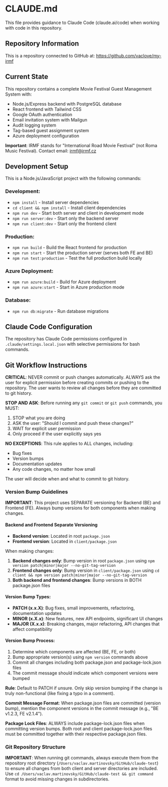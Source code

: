 # CLAUDE.md

This file provides guidance to Claude Code (claude.ai/code) when working with code in this repository.

## Repository Information

This is a repository connected to GitHub at: https://github.com/vaclove/my-irmf

## Current State

This repository contains a complete Movie Festival Guest Management System with:
- Node.js/Express backend with PostgreSQL database
- React frontend with Tailwind CSS
- Google OAuth authentication
- Email invitation system with Mailgun
- Audit logging system
- Tag-based guest assignment system
- Azure deployment configuration

**Important**: IRMF stands for "International Road Movie Festival" (not Roma Music Festival). Contact email: irmf@irmf.cz

## Development Setup

This is a Node.js/JavaScript project with the following commands:

### Development:
- `npm install` - Install server dependencies
- `cd client && npm install` - Install client dependencies
- `npm run dev` - Start both server and client in development mode
- `npm run server:dev` - Start only the backend server
- `npm run client:dev` - Start only the frontend client

### Production:
- `npm run build` - Build the React frontend for production
- `npm run start` - Start the production server (serves both FE and BE)
- `npm run test:production` - Test the full production build locally

### Azure Deployment:
- `npm run azure:build` - Build for Azure deployment
- `npm run azure:start` - Start in Azure production mode

### Database:
- `npm run db:migrate` - Run database migrations

## Claude Code Configuration

The repository has Claude Code permissions configured in `.claude/settings.local.json` with selective permissions for bash commands.

## Git Workflow Instructions

**CRITICAL**: NEVER commit or push changes automatically. ALWAYS ask the user for explicit permission before creating commits or pushing to the repository. The user wants to review all changes before they are committed to git history.

**STOP AND ASK**: Before running any `git commit` or `git push` commands, you MUST:
1. STOP what you are doing
2. ASK the user: "Should I commit and push these changes?"
3. WAIT for explicit user permission
4. Only proceed if the user explicitly says yes

**NO EXCEPTIONS**: This rule applies to ALL changes, including:
- Bug fixes
- Version bumps
- Documentation updates
- Any code changes, no matter how small

The user will decide when and what to commit to git history.

### Version Bump Guidelines

**IMPORTANT**: This project uses SEPARATE versioning for Backend (BE) and Frontend (FE). Always bump versions for both components when making changes.

#### Backend and Frontend Separate Versioning

- **Backend version**: Located in root `package.json` 
- **Frontend version**: Located in `client/package.json`

When making changes:

1. **Backend changes only**: Bump version in root `package.json` using `npm version patch|minor|major --no-git-tag-version`
2. **Frontend changes only**: Bump version in `client/package.json` using `cd client && npm version patch|minor|major --no-git-tag-version`
3. **Both backend and frontend changes**: Bump versions in BOTH package.json files

#### Version Bump Types:
- **PATCH (x.x.X)**: Bug fixes, small improvements, refactoring, documentation updates
- **MINOR (x.X.x)**: New features, new API endpoints, significant UI changes  
- **MAJOR (X.x.x)**: Breaking changes, major refactoring, API changes that affect compatibility

#### Version Bump Process:
1. Determine which components are affected (BE, FE, or both)
2. Bump appropriate version(s) using `npm version` commands above
3. Commit all changes including both package.json and package-lock.json files
4. The commit message should indicate which component versions were bumped

**Rule**: Default to PATCH if unsure. Only skip version bumping if the change is truly non-functional (like fixing a typo in a comment).

**Commit Message Format**: When package.json files are committed (version bump), mention the component versions in the commit message (e.g., "BE v1.2.3, FE v2.1.4").

**Package Lock Files**: ALWAYS include package-lock.json files when committing version bumps. Both root and client package-lock.json files must be committed together with their respective package.json files.

### Git Repository Structure

**IMPORTANT**: When running git commands, always execute them from the repository root directory (`/Users/vaclav.martinovsky/GitHub/claude-test`) to ensure all changes from both client and server directories are included. Use `cd /Users/vaclav.martinovsky/GitHub/claude-test && git command` format to avoid missing changes in subdirectories.